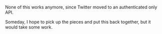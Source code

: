 None of this works anymore, since Twitter moved to an authenticated only API.

Someday, I hope to pick up the pieces and put this back together, but it would take some work.
